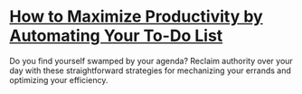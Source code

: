 
# [How to Maximize Productivity by Automating Your To-Do List](https://www.mindhaste.com/t/productivity/how-to-maximize-productivity-by-automating-your-to-do-list-452)

Do you find yourself swamped by your agenda? Reclaim authority over your day with these straightforward strategies for mechanizing your errands and optimizing your efficiency.
    